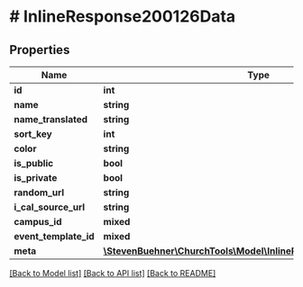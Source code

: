 # # InlineResponse200126Data

## Properties

Name | Type | Description | Notes
------------ | ------------- | ------------- | -------------
**id** | **int** |  | [optional]
**name** | **string** |  | [optional]
**name_translated** | **string** |  | [optional]
**sort_key** | **int** |  | [optional]
**color** | **string** |  | [optional]
**is_public** | **bool** |  | [optional]
**is_private** | **bool** |  | [optional]
**random_url** | **string** |  | [optional]
**i_cal_source_url** | **string** |  | [optional]
**campus_id** | **mixed** |  | [optional]
**event_template_id** | **mixed** |  | [optional]
**meta** | [**\StevenBuehner\ChurchTools\Model\InlineResponse200125BaseMeta**](InlineResponse200125BaseMeta.md) |  | [optional]

[[Back to Model list]](../../README.md#models) [[Back to API list]](../../README.md#endpoints) [[Back to README]](../../README.md)
